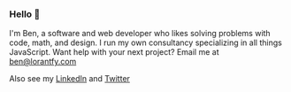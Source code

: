 ### Hello 👋

I'm Ben, a software and web developer who likes solving problems with code, math, and design.  I run my own consultancy specializing in all things JavaScript.  Want help with your next project? Email me at ben@lorantfy.com

Also see my [LinkedIn](https://www.linkedin.com/in/ben-lorantfy/) and [Twitter](https://twitter.com/benlorantfy)
